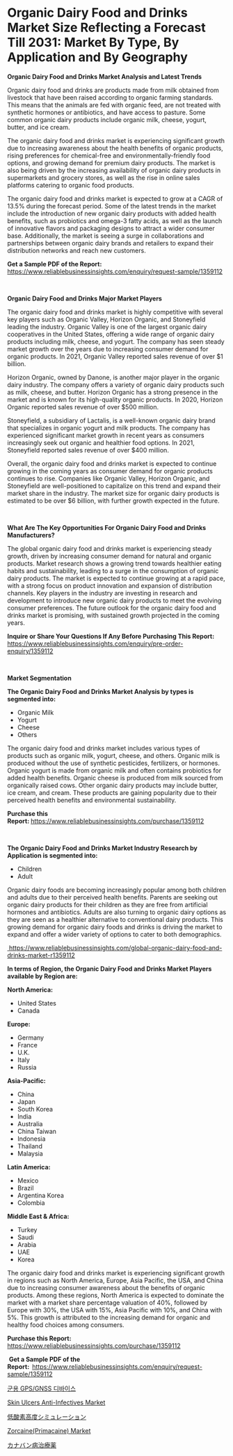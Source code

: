 <p><h1>Organic Dairy Food and Drinks Market Size Reflecting a Forecast Till 2031: Market By Type, By Application and By Geography</h1></p><p><strong>Organic Dairy Food and Drinks Market Analysis and Latest Trends</strong></p>
<p><p>Organic dairy food and drinks are products made from milk obtained from livestock that have been raised according to organic farming standards. This means that the animals are fed with organic feed, are not treated with synthetic hormones or antibiotics, and have access to pasture. Some common organic dairy products include organic milk, cheese, yogurt, butter, and ice cream.</p><p>The organic dairy food and drinks market is experiencing significant growth due to increasing awareness about the health benefits of organic products, rising preferences for chemical-free and environmentally-friendly food options, and growing demand for premium dairy products. The market is also being driven by the increasing availability of organic dairy products in supermarkets and grocery stores, as well as the rise in online sales platforms catering to organic food products.</p><p>The organic dairy food and drinks market is expected to grow at a CAGR of 13.5% during the forecast period. Some of the latest trends in the market include the introduction of new organic dairy products with added health benefits, such as probiotics and omega-3 fatty acids, as well as the launch of innovative flavors and packaging designs to attract a wider consumer base. Additionally, the market is seeing a surge in collaborations and partnerships between organic dairy brands and retailers to expand their distribution networks and reach new customers.</p></p>
<p><strong>Get a Sample PDF of the Report:&nbsp;</strong> <a href="https://www.reliablebusinessinsights.com/enquiry/request-sample/1359112">https://www.reliablebusinessinsights.com/enquiry/request-sample/1359112</a></p>
<p>&nbsp;</p>
<p><strong>Organic Dairy Food and Drinks Major Market Players</strong></p>
<p><p>The organic dairy food and drinks market is highly competitive with several key players such as Organic Valley, Horizon Organic, and Stoneyfield leading the industry. Organic Valley is one of the largest organic dairy cooperatives in the United States, offering a wide range of organic dairy products including milk, cheese, and yogurt. The company has seen steady market growth over the years due to increasing consumer demand for organic products. In 2021, Organic Valley reported sales revenue of over $1 billion.</p><p>Horizon Organic, owned by Danone, is another major player in the organic dairy industry. The company offers a variety of organic dairy products such as milk, cheese, and butter. Horizon Organic has a strong presence in the market and is known for its high-quality organic products. In 2020, Horizon Organic reported sales revenue of over $500 million.</p><p>Stoneyfield, a subsidiary of Lactalis, is a well-known organic dairy brand that specializes in organic yogurt and milk products. The company has experienced significant market growth in recent years as consumers increasingly seek out organic and healthier food options. In 2021, Stoneyfield reported sales revenue of over $400 million.</p><p>Overall, the organic dairy food and drinks market is expected to continue growing in the coming years as consumer demand for organic products continues to rise. Companies like Organic Valley, Horizon Organic, and Stoneyfield are well-positioned to capitalize on this trend and expand their market share in the industry. The market size for organic dairy products is estimated to be over $6 billion, with further growth expected in the future.</p></p>
<p>&nbsp;</p>
<p><strong>What Are The Key Opportunities For Organic Dairy Food and Drinks Manufacturers?</strong></p>
<p><p>The global organic dairy food and drinks market is experiencing steady growth, driven by increasing consumer demand for natural and organic products. Market research shows a growing trend towards healthier eating habits and sustainability, leading to a surge in the consumption of organic dairy products. The market is expected to continue growing at a rapid pace, with a strong focus on product innovation and expansion of distribution channels. Key players in the industry are investing in research and development to introduce new organic dairy products to meet the evolving consumer preferences. The future outlook for the organic dairy food and drinks market is promising, with sustained growth projected in the coming years.</p></p>
<p><strong>Inquire or Share Your Questions If Any Before Purchasing This Report:</strong> <a href="https://www.reliablebusinessinsights.com/enquiry/pre-order-enquiry/1359112">https://www.reliablebusinessinsights.com/enquiry/pre-order-enquiry/1359112</a></p>
<p>&nbsp;</p>
<p><strong>Market Segmentation</strong></p>
<p><strong>The Organic Dairy Food and Drinks Market Analysis by types is segmented into:</strong></p>
<p><ul><li>Organic Milk</li><li>Yogurt</li><li>Cheese</li><li>Others</li></ul></p>
<p><p>The organic dairy food and drinks market includes various types of products such as organic milk, yogurt, cheese, and others. Organic milk is produced without the use of synthetic pesticides, fertilizers, or hormones. Organic yogurt is made from organic milk and often contains probiotics for added health benefits. Organic cheese is produced from milk sourced from organically raised cows. Other organic dairy products may include butter, ice cream, and cream. These products are gaining popularity due to their perceived health benefits and environmental sustainability.</p></p>
<p><strong>Purchase this Report:&nbsp;</strong><a href="https://www.reliablebusinessinsights.com/purchase/1359112">https://www.reliablebusinessinsights.com/purchase/1359112</a></p>
<p>&nbsp;</p>
<p><strong>The Organic Dairy Food and Drinks Market Industry Research by Application is segmented into:</strong></p>
<p><ul><li>Children</li><li>Adult</li></ul></p>
<p><p>Organic dairy foods are becoming increasingly popular among both children and adults due to their perceived health benefits. Parents are seeking out organic dairy products for their children as they are free from artificial hormones and antibiotics. Adults are also turning to organic dairy options as they are seen as a healthier alternative to conventional dairy products. This growing demand for organic dairy foods and drinks is driving the market to expand and offer a wider variety of options to cater to both demographics.</p></p>
<p><a href="https://www.reliablebusinessinsights.com/global-organic-dairy-food-and-drinks-market-r1359112">&nbsp;https://www.reliablebusinessinsights.com/global-organic-dairy-food-and-drinks-market-r1359112</a></p>
<p><strong>In terms of Region, the Organic Dairy Food and Drinks Market Players available by Region are:</strong></p>
<p>
    <p> <strong> North America: </strong>
        <ul>
            <li>United States</li>
            <li>Canada</li>
        </ul>
        </p> 
    <p> <strong> Europe: </strong>
        <ul>
            <li>Germany</li>
            <li>France</li>
            <li>U.K.</li>
            <li>Italy</li>
            <li>Russia</li>
        </ul>
        </p> 
    <p> <strong> Asia-Pacific: </strong>
        <ul>
            <li>China</li>
            <li>Japan</li>
            <li>South Korea</li>
            <li>India</li>
            <li>Australia</li>
            <li>China Taiwan</li>
            <li>Indonesia</li>
            <li>Thailand</li>
            <li>Malaysia</li>
        </ul>
        </p> 
    <p> <strong> Latin America: </strong>
        <ul>
            <li>Mexico</li>
            <li>Brazil</li>
            <li>Argentina Korea</li>
            <li>Colombia</li>
        </ul>
        </p> 
    <p> <strong> Middle East & Africa: </strong>
        <ul>
            <li>Turkey</li>
            <li>Saudi</li>
            <li>Arabia</li>
            <li>UAE</li>
            <li>Korea</li>
        </ul>
    </p>
    </p>
<p><p>The organic dairy food and drinks market is experiencing significant growth in regions such as North America, Europe, Asia Pacific, the USA, and China due to increasing consumer awareness about the benefits of organic products. Among these regions, North America is expected to dominate the market with a market share percentage valuation of 40%, followed by Europe with 30%, the USA with 15%, Asia Pacific with 10%, and China with 5%. This growth is attributed to the increasing demand for organic and healthy food choices among consumers.</p></p>
<p><strong>Purchase this Report: </strong><a href="https://www.reliablebusinessinsights.com/purchase/1359112">https://www.reliablebusinessinsights.com/purchase/1359112</a></p>
<p>&nbsp;<strong>Get a Sample PDF of the Report:&nbsp;&nbsp;</strong><a href="https://www.reliablebusinessinsights.com/enquiry/request-sample/1359112">https://www.reliablebusinessinsights.com/enquiry/request-sample/1359112</a></p>
<p><strong></strong></p>
<p><p><a href="https://medium.com/@christianlarkinus/%EA%B5%B0%EC%82%AC%EC%9A%A9-gps-gnss-%EC%9E%A5%EC%B9%98-%EC%8B%9C%EC%9E%A5-%EC%8B%9C%EC%9E%A5-cagr-%EC%8B%9C%EC%9E%A5-%EB%8F%99%ED%96%A5-%EB%B0%8F-%EC%84%B1%EC%9E%A5-%EC%A0%84%EB%9E%B5%EC%97%90-%EB%8C%80%ED%95%9C-%ED%86%B5%EC%B0%B0%EB%A0%A5-fdab36b278dc">군용 GPS/GNSS 디바이스</a></p><p><a href="https://www.linkedin.com/pulse/skin-ulcers-anti-infectives-market-competitive-analysis-trends-uen4e">Skin Ulcers Anti-Infectives Market</a></p><p><a href="https://medium.com/@elishelacruz56456/2024%E5%B9%B4%E3%81%8B%E3%82%892031%E5%B9%B4%E3%81%AE%E6%9C%9F%E9%96%93%E3%81%AB%E4%BA%88%E6%B8%AC%E3%81%95%E3%82%8C%E3%82%8B%E9%AB%98%E5%B1%B1%E4%BD%8E%E9%85%B8%E7%B4%A0%E3%82%B7%E3%83%9F%E3%83%A5%E3%83%AC%E3%83%BC%E3%82%B7%E3%83%A7%E3%83%B3%E5%B8%82%E5%A0%B4%E3%81%AE%E5%88%86%E6%9E%90%E3%81%A8%E8%A6%8F%E6%A8%A1-f812d69979e0">低酸素高度シミュレーション</a></p><p><a href="https://www.linkedin.com/pulse/zorcaineprimacaine-market-trends-forecast-competitive-analysis-5sv5e">Zorcaine(Primacaine) Market</a></p><p><a href="https://github.com/TysonKub/Market-Research-Report-List-1/blob/main/714623289134.md">カナバン病治療薬</a></p></p>